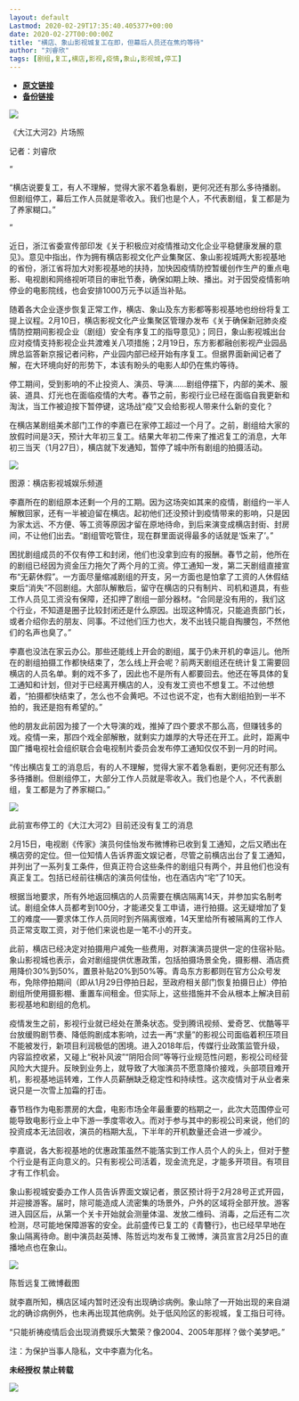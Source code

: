 ```yaml
---
layout: default
Lastmod: 2020-02-29T17:35:40.405377+00:00
date: 2020-02-27T00:00:00Z
title: "横店、象山影视城复工在即，但幕后人员还在焦灼等待"
author: "刘睿欣"
tags: [剧组,复工,横店,影视,疫情,象山,影视城,停工]
---
```


* [**原文链接**](https://mp.weixin.qq.com/s/fdi_kFmNopi7lyn1BvFJcw)
* [**备份链接**](http://archive.today/Yesrh)


![](/images/post/887d59f50c5842d3161a2911fbb7b9bc.jpg)

《大江大河2》片场照

记者：刘睿欣

“

  

“横店说要复工，有人不理解，觉得大家不着急看剧，更何况还有那么多待播剧。但剧组停工，幕后工作人员就是零收入。我们也是个人，不代表剧组，复工都是为了养家糊口。”

  

”

近日，浙江省委宣传部印发《关于积极应对疫情推动文化企业平稳健康发展的意见》。意见中指出，作为拥有横店影视文化产业集聚区、象山影视城两大影视基地的省份，浙江省将加大对影视基地的扶持，加快因疫情防控暂缓创作生产的重点电影、电视剧和网络视听项目的审批节奏，确保如期上映、播出。对于因受疫情影响停业的电影院线，也会安排1000万元予以适当补贴。  

随着各大企业逐步恢复正常工作，横店、象山及东方影都等影视基地也纷纷将复工提上议程。2月10日，横店影视文化产业集聚区管理办发布《关于确保新冠肺炎疫情防控期间影视企业（剧组）安全有序复工的指导意见》；同日，象山影视城出台应对疫情支持影视企业共渡难关八项措施；2月19日，东方影都融创影视产业园品牌总监答新京报记者问称，产业园内部已经开始有序复工。但据界面新闻记者了解，在大环境向好的形势下，本该有盼头的电影人却仍在焦灼等待。

停工期间，受到影响的不止投资人、演员、导演……剧组停摆下，内部的美术、服装、道具、灯光也在面临疫情的大考。春节之前，影视行业已经在面临自我更新和淘汰，当工作被迫按下暂停键，这场战“疫”又会给影视人带来什么新的变化？

在横店某剧组美术部门工作的李嘉已在家停工超过一个月了。之前，剧组给大家的放假时间是3天，预计大年初三复工。结果大年初二传来了推迟复工的消息，大年初三当天（1月27日），横店就下发通知，暂停了城中所有剧组的拍摄活动。

![](/images/post/7ded695a67e7b6b8d97d270f94e95b58.jpg)

图源：横店影视城娱乐频道

李嘉所在的剧组原本还剩一个月的工期。因为这场突如其来的疫情，剧组约一半人解散回家，还有一半被迫留在横店。起初他们还没预计到疫情带来的影响，只是因为家太远、不方便、等工资等原因才留在原地待命，到后来演变成横店封街、封房间，不让他们出去。“剧组管吃管住，现在群里面说得最多的话就是‘饭来了’。”

困扰剧组成员的不仅有停工和封闭，他们也没拿到应有的报酬。春节之前，他所在的剧组已经因为资金压力拖欠了两个月的工资。停工通知一发，第二天剧组直接宣布“无薪休假”。一方面尽量缩减剧组的开支，另一方面也是怕拿了工资的人休假结束后“消失”不回剧组。大部队解散后，留守在横店的只有制片、司机和道具，有些工作人员见工资没有保障，还扣押了剧组一部分器材。“合同是没有用的，我们这个行业，不知道是圈子比较封闭还是什么原因。出现这种情况，只能追责部门长，或者介绍你去的朋友、同事。不过他们压力也大，发不出钱只能自掏腰包，不然他们的名声也臭了。”

李嘉也没法在家云办公。那些还能线上开会的剧组，属于仍未开机的幸运儿。他所在的剧组拍摄工作都快结束了，怎么线上开会呢？前两天剧组还在统计复工需要回横店的人员名单。剩的戏不多了，因此也不是所有人都要回去。他还在等具体的复工通知和计划，但对于已经离开横店的人，没有发工资也不想复工。不过他想着，“拍摄都快结束了，怎么也不会黄吧。不过也说不定，也有大剧组拍到一半不拍的，我还是抱有希望的。”

他的朋友此前因为接了一个大导演的戏，推掉了四个要求不那么高，但赚钱多的戏。疫情一来，那四个戏全部解散，就剩实力雄厚的大导还在开工。此时，距离中国广播电视社会组织联合会电视制片委员会发布停工通知仅仅不到一月的时间。

“传出横店复工的消息后，有的人不理解，觉得大家不着急看剧，更何况还有那么多待播剧。但剧组停工，大部分工作人员就是零收入。我们也是个人，不代表剧组，复工都是为了养家糊口。”

![](/images/post/1a512880712c89e93d2666b33c61ae3e.jpg)

此前宣布停工的《大江大河2》目前还没有复工的消息

2月15日，电视剧《传家》演员何佳怡发布微博称已收到复工通知，之后又晒出在横店旁的定位。但一位知情人告诉界面文娱记者，尽管之前横店出台了复工通知，并列出了一系列复工条件，但真正符合这些条件的剧组只有两个，并且他们也没有真正复工。包括已经前往横店的演员何佳怡，也在酒店内“宅”了10天。

根据当地要求，所有外地返回横店的人员需要在横店隔离14天，并参加实名制考试。剧组全体人员都考到100分，才能递交复工申请，进行拍摄。这无疑增加了复工的难度——要求体工作人员同时到齐隔离很难，14天里给所有被隔离的工作人员正常支取工资，对于他们来说也是一笔不小的开支。

此前，横店已经决定对拍摄用户减免一些费用，对群演演员提供一定的住宿补贴。象山影视城也表示，会对剧组提供优惠政策，包括拍摄场景全免，摄影棚、酒店费用降价30%到50%，置景补贴20%到50%等。青岛东方影都则在官方公众号发布，免除停拍期间（即从1月29日停拍日起，至政府相关部门恢复拍摄日止）停拍剧组所使用摄影棚、重置车间租金。但实际上，这些措施并不会从根本上解决目前影视基地和剧组的危机。

疫情发生之前，影视行业就已经处在萧条状态。受到腾讯视频、爱奇艺、优酷等平台放缓购剧节奏、降低购剧成本影响，过去一再“求量”的影视公司面临着积压项目不能被发行，新项目利润极低的困境。进入2018年后，传媒行业政策监管升级，内容监控收紧，又碰上“税补风波”“阴阳合同”等等行业规范性问题，影视公司经营风险大大提升。反映到业务上，就导致了大咖演员不愿意降价接戏，头部项目难开机，影视基地运转难，工作人员薪酬缺乏稳定性和持续性。这次疫情对于从业者来说只是一次雪上加霜的打击。

春节档作为电影票房的大盘，电影市场全年最重要的档期之一，此次大范围停业可能导致电影行业上中下游一季度零收入。而对于参与其中的影视公司来说，他们的投资成本无法回收，演员的档期大乱，下半年的开机数量还会进一步减少。

李嘉说，各大影视基地的优惠政策虽然不能落实到工作人员个人的头上，但对于整个行业是有正向意义的。只有影视公司活着，现金流充足，才能多开项目。有项目才有工作机会。

象山影视城安委办工作人员告诉界面文娱记者，景区预计将于2月28号正式开园，并迎接游客。届时，除可能造成人流密集的场景外，户外的区域将全部开放。游客进入园区后，从第一个关卡开始就会测量体温、发放二维码、消毒，之后还有二次检测，尽可能地保障游客的安全。此前盛传已复工的《青簪行》，也已经早早地在象山隔离待命。剧中演员赵英博、陈哲远均发布复工微博，演员宣言2月25日的直播地点也在象山。

![](/images/post/df24ec2a843cf2b4c24508417987f832.jpg)

陈哲远复工微博截图

就李嘉所知，横店区域内暂时还没有出现确诊病例。象山除了一开始出现的来自湖北的确诊病例外，也未再出现其他病例。处于低风险区的影视城，复工指日可待。

“只能祈祷疫情后会出现消费娱乐大繁荣？像2004、2005年那样？做个美梦吧。”

注：为保护当事人隐私，文中李嘉为化名。

  

**未经授权 禁止转载**

  

  

![](/images/post/3ef9527fd7edfb43b0c70486c7a956af.jpg)

